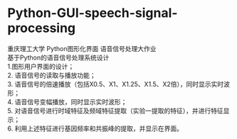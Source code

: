 # Python-GUI-speech-signal-processing
重庆理工大学 Python图形化界面 语音信号处理大作业  
基于Python的语音信号处理系统设计  
1.图形用户界面的设计；  
2. 语音信号的读取与播放功能；  
3. 语音信号的倍速播放（包括X0.5、X1、X1.25、X1.5、X2倍），同时显示实时波形；  
4. 语音信号变幅播放，同时显示实时波形；  
5. 对语音信号进行时域特征及频域特征提取（实验一提取的特征），并进行特征显示；  
6. 利用上述特征进行基因频率和共振峰的提取，并显示在界面。  

